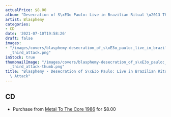 ```yaml
---
actualPrice: $8.00
album: "Desecration of S\xE3o Paulo: Live in Brazilian Ritual \u2013 Third Attack"
artist: Blasphemy
categories:
- CD
date: '2021-07-10T19:58:26'
draft: false
images:
- "/images/covers/blasphemy-desecration_of_s\xE3o_paulo:_live_in_brazilian_ritual_\u2013\
  _third_attack.png"
inStock: true
thumbnailImage: "/images/covers/blasphemy-desecration_of_s\xE3o_paulo:_live_in_brazilian_ritual_\u2013\
  _third_attack-thumb.png"
title: "Blasphemy - Desecration of S\xE3o Paulo: Live in Brazilian Ritual \u2013 Third\
  \ Attack"
---
```


## CD
* Purchase from [Metal To The Core 1986](https://metaltothecore1986.com/shop/blasphemy-desecration-of-sao-paulo-live-in-brazilian-ritual-third-attack-cd/) for $8.00
